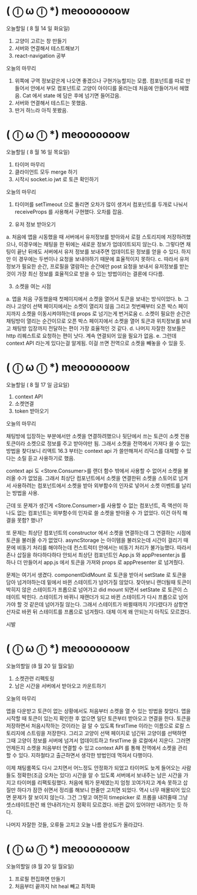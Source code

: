 # ( ⓛ ω ⓛ \*) meooooooow

오늘할일 ( 8 월 14 일 화요일)

1. 고양이 고르는 창 만들기
2. 서버와 연결해서 테스트해보기
3. react-navigation 공부

오늘의 마무리

1. 위쪽에 구역 정보같은게 나오면 좋겠으나 구현가능할지는 모름. <Cat/> 컴포넌트를 따로 만들어서 안에서 부모 컴포넌트로 고양이 아이디를 올리는데 처음에 안들어가서 헤맸음. Cat 에서 state 에 담은 후에 넘기면 들어갔음.
2. 서버와 연결해서 테스트는 못했음.
3. 딴거 하느라 아직 못봤음.

# ( ⓛ ω ⓛ \*) meooooooow

오늘할일 ( 8 월 16 일 목요일)

1. 타이머 마무리
2. 클라이언트 모두 merge 하기
3. 시작시 socket.io jwt 로 토큰 확인하기

오늘의 마무리

1. 타이머를 setTimeout 으로 돌리면 오차가 많이 생겨서 컴포넌트를 두개로 나눠서 receiveProps 를 사용해서 구현했다. 오차를 잡음.

2. 유저 정보 받아오기

a. 처음에 앱을 시동했을 때 서버에서 유저정보를 받아와서 로컬 스토리지에 저장하려했으나, 이경우에는 채팅을 한 뒤에는 새로운 정보가 업데이트되지 않는다.
b. 그렇다면 채팅이 끝난 뒤에도 서버에서 유저 정보를 보내주면 업데이트된 정보를 얻을 수 있다. 하지만 이 경우에는 두번이나 요청을 보내야하기 때문에 효율적이지 못하다.
c. 따라서 유저정보가 필요한 순간, 프로필을 열람하는 순간에만 post 요청을 보내서 유저정보를 받는 것이 가장 최신 정보를 효율적으로 받을 수 있는 방법이라는 결론에 다다름.

3. 소켓을 여는 시점

a. 앱을 처음 구동했을때 첫페이지에서 소켓을 열어서 토큰을 보내는 방식이었다.
b. 그러나 고양이 선택 페이지에서는 소켓이 열리지 않음 그리고 첫번째부터 오픈 박스 페이지까지 소켓을 이동시켜야하는데 props 로 넘기는게 번거로움
c. 소켓이 필요한 순간은 채팅방이 열리는 순간이므로 오픈 박스 페이지에서 소켓을 열어 토큰과 위치정보를 보내고 채팅방 입장까지 전달하는 편이 가장 효율적인 것 같다.
d. 나머지 자잘한 정보들은 http 리퀘스트로 요청하는 편이 낫다. 계속 연결되어 있을 필요가 없음.
e. 그런데 context API 라는게 있다는걸 알게됨. 이걸 쓰면 전역으로 소켓을 빼놓을 수 있을 듯.

# ( ⓛ ω ⓛ \*) meooooooow

오늘할일 ( 8 월 17 일 금요일)

1. context API
2. 소켓연결
3. token 받아오기

오늘의 마무리

채팅방에 입장하는 부분에서만 소켓을 연결하려했으나 뒷단에서 쓰는 토큰이 소켓 전용 토큰이라 소켓으로 정보를 주고 받아야만 됨. 그래서 소켓을 전역에서 가져다 쓸 수 있는 방법을 찾다보니 리액트 16.3 부터는 context api 가 쓸만해져서 리덕스를 대체할 수 있다는 소릴 듣고 사용하기로 했음.

context api 도 <Store.Consumer>를 랜더 함수 밖에서 사용할 수 없어서 소켓을 불러올 수가 없었음. 그래서 최상단 컴포넌트에서 소켓을 연결한뒤 소켓을 스토어로 넘겨서 사용하려는 컴포넌트에서 소켓을 받아 외부함수의 인자로 넣어서 소켓 이벤트를 날리는 방법을 사용.

근데 또 문제가 생긴게 <Store.Consumer>를 사용할 수 없는 컴포넌트, 즉 액션이 하나도 없는 컴포넌트는 외부함수의 인자로 쓸 소켓을 받아올 수 가 없었다. 이건 아직 해결을 못함? 했나?

또 문제는 최상단 컴포넌트의 constructor 에서 소켓을 연결하는데 그 연결하는 시점에 토큰을 불러올 수가 없었다. asyncStorage 는 아이템을 불러오는데 시간이 걸리기 때문에 비동기 처리를 해야하는데 컨스트럭터 안에서는 비동기 처리가 불가능했다. 따라서 존나 삽질을 하다하다하다 안되서 최상단 컴포넌트인 App.js 와 appPresenter.js 를 하나 더 만들어서 app.js 에서 토큰을 가져와 props 로 appPresenter 로 넘겨줬다.

문제는 여기서 생겼다. componentDidMount 로 토큰을 받아서 setState 로 토큰을 담아 넘겨야하는데 밑에서 바뀐 스테이트가 넘어가질 않았다. 찾아보니 랜더될때 토큰이 박히지 않은 스테이트가 프롭으로 넘어가고 did mount 되면서 setState 로 토큰이 스테이트 박힌다. 스테이트가 바뀌니 재랜더가 되고 바뀐 스테이트가 다시 프롭으로 넘어가야 할 것 같은데 넘어가질 않는다. 그래서 스테이트가 바뀔때까지 기다렸다가 삼항연산자로 바뀐 뒤 스테이트를 프롭으로 넘겨줬다.
대체 이게 왜 안되는지 아직도 모르겠다.

시발

# ( ⓛ ω ⓛ \*) meooooooow

오늘의할일 (8 월 20 일 월요일)

1. 소켓관련 리펙토링
2. 남은 시간을 서버에서 받아오고 카운트하기

오늘의 마무리

앱을 다운받고 토큰이 없는 상황에서도 처음부터 소켓을 열 수 있는 방법을 찾았다. 앱을 시작할 때 토큰이 있는지 확인한 후 없으면 일단 토큰부터 받아오고 연결을 한다. 토큰을 저장하면서 처음시작하는 것이라는 걸 알 수 있도록 firstTime 이라는 이름으로 로컬 스토리지에 스트링을 저장한다. 그리고 고양이 선택 페이지로 넘긴뒤 고양이를 선택하면 그때 고양이 정보를 서버에 넘겨서 업데이트하고 firstTime 을 로컬에서 지운다. 그러면 언제든지 소켓을 처음부터 연결할 수 있고 context API 를 통해 전역에서 소켓을 관리할 수 있다. 지하철타고 출근하면서 생각한 방법인데 먹혀서 다행이다.

이제 채팅룸쪽도 다시 고치면서 어느정도 안정화가 되었고 타이머도 늦게 들어오는 사람들도 정확한(조금 오차는 있다) 시간을 알 수 있도록 서버에서 보내주는 남은 시간을 가지고 타이머를 리팩토링했다. 처음에 뭐가 문제였는지 엄청 꼬여가지고 계속 못하고 삽질만 하다가 잠깐 쉬면서 정리를 해보니 한줄만 고치면 되었다. 역시 너무 매몰되어 있으면 문제가 잘 보이지 않는다.
그건 그렇고 여전히 timepicker 로 프롭을 내려줄때 그냥 셋스테이트한건 왜 안내려가는지 정확히 모르겠다. 바뀐 값이 있어야만 내려가는 듯 하다.

나머지 자잘한 것들, 오류들 고치고 오늘 나름 완성도가 올라갔다.

# ( ⓛ ω ⓛ \*) meooooooow

오늘의할일 (8 월 20 일 월요일)

1. 프로필 편집화면 만들기
2. 처음부터 끝까지 hit heal 빼고 최적화
